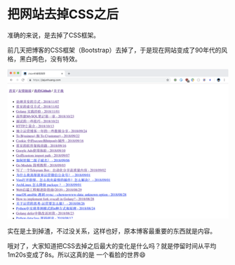 # 把网站去掉CSS之后

准确的来说，是去掉了CSS框架。

前几天把博客的CSS框架（Bootstrap）去掉了，于是现在网站变成了90年代的风格，黑白两色，没有特效。

![index page](./img/drop_css_index_page.png)

实在是土到掉渣，不过没关系，这样也好，原本博客最重要的东西就是内容。

哦对了，大家知道把CSS去掉之后最大的变化是什么吗？就是停留时间从平均1m20s变成了8s。所以这真的是
一个看脸的世界😄
